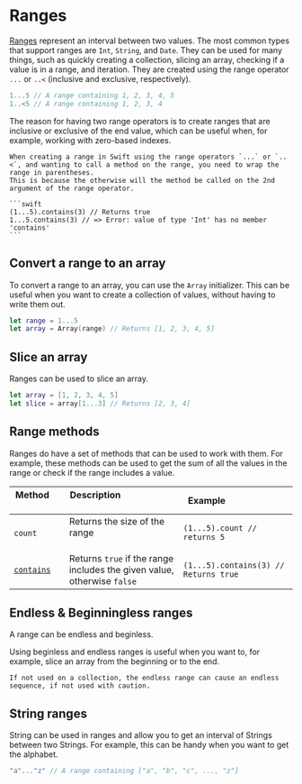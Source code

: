 # Ranges

[Ranges][range] represent an interval between two values.
The most common types that support ranges are `Int`, `String`, and `Date`.
They can be used for many things, such as quickly creating a collection, slicing an array, checking if a value is in a range, and iteration.
They are created using the range operator `...` or `..<` (inclusive and exclusive, respectively).

```swift
1...5 // A range containing 1, 2, 3, 4, 5
1..<5 // A range containing 1, 2, 3, 4
```

The reason for having two range operators is to create ranges that are inclusive or exclusive of the end value, which can be useful when, for example, working with zero-based indexes.

~~~~exercism/note
When creating a range in Swift using the range operators `...` or `..<`, and wanting to call a method on the range, you need to wrap the range in parentheses.
This is because the otherwise will the method be called on the 2nd argument of the range operator.

```swift
(1...5).contains(3) // Returns true
1...5.contains(3) // => Error: value of type 'Int' has no member 'contains'
```
~~~~

## Convert a range to an array

To convert a range to an array, you can use the `Array` initializer.
This can be useful when you want to create a collection of values, without having to write them out.

```swift
let range = 1...5
let array = Array(range) // Returns [1, 2, 3, 4, 5]
```

## Slice an array

Ranges can be used to slice an array.

```swift
let array = [1, 2, 3, 4, 5]
let slice = array[1...3] // Returns [2, 3, 4]
```

## Range methods

Ranges do have a set of methods that can be used to work with them.
For example, these methods can be used to get the sum of all the values in the range or check if the range includes a value.

| Method                  | Description                                                             | Example                               |
| ----------------------- | ----------------------------------------------------------------------- | ------------------------------------- |
| `count`       | Returns the size of the range                                           | `(1...5).count // returns 5`          |
| [`contains`][contains]  | Returns `true` if the range includes the given value, otherwise `false` | `(1...5).contains(3) // Returns true` |

## Endless & Beginningless ranges

A range can be endless and beginless.

Using beginless and endless ranges is useful when you want to, for example, slice an array from the beginning or to the end.

~~~~exercism/caution
If not used on a collection, the endless range can cause an endless sequence, if not used with caution.
~~~~

## String ranges

String can be used in ranges and allow you to get an interval of Strings between two Strings.
For example, this can be handy when you want to get the alphabet.

```swift
"a"..."z" // A range containing ["a", "b", "c", ..., "z"]
```

[range]: https://developer.apple.com/documentation/swift/range
[contains]: https://developer.apple.com/documentation/swift/range/contains(_:)

